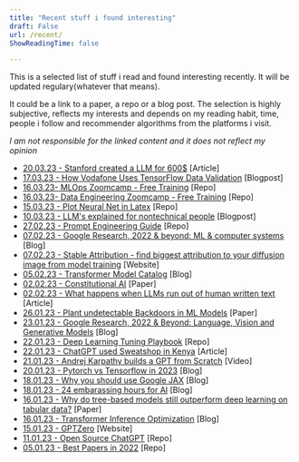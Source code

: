 ```yaml
---
title: "Recent stuff i found interesting"
draft: False
url: /recent/
ShowReadingTime: false

---
```


This is a selected list of stuff i read and found interesting recently. It will be updated regulary(whatever that means).

It could be a link to a paper, a repo or a blog post. The selection is highly subjective, reflects my interests and depends on my reading habit, time, people i follow and recommender algorithms from the platforms i visit. 

*I am not responsible for the linked content and it does not reflect my opinion*



* [20.03.23 - Stanford created a LLM for 600$](https://futurism.com/the-byte/stanford-gpt-clone-alpaca) [Article]
* [17.03.23 - How Vodafone Uses TensorFlow Data Validation](https://blog.tensorflow.org/2023/03/how-vodafone-uses-tensorflow-data-validation-in-their-data-contracts-to-elevate-data-governance-at-scale.html) [Blogpost]
* [16.03.23- MLOps Zoomcamp - Free Training](https://github.com/DataTalksClub/mlops-zoomcamp) [Repo]
* [16.03.23- Data Engineering Zoomcamp - Free Training](https://github.com/DataTalksClub/data-engineering-zoomcamp) [Repo]
* [15.03.23 - Plot Neural Net in Latex](https://github.com/HarisIqbal88/PlotNeuralNet) [Repo]
* [10.03.23 - LLM's explained for nontechnical people](https://bootcamp.uxdesign.cc/how-chatgpt-really-works-explained-for-non-technical-people-71efb078a5c9) [Blogpost]
* [27.02.23 - Prompt Engineering Guide](https://github.com/dair-ai/Prompt-Engineering-Guide?utm_source=tldrai) [Repo]
* [07.02.23 - Google Research, 2022 & beyond: ML & computer systems](https://ai.googleblog.com/2023/02/google-research-2022-beyond-ml-computer.html) [Blog]
* [07.02.23 - Stable Attribution - find biggest attribution to your diffusion image from model training](https://www.stableattribution.com) [Website]
* [05.02.23 - Transformer Model Catalog](https://amatriain.net/blog/transformer-models-an-introduction-and-catalog-2d1e9039f376/) [Blog]
* [02.02.23 - Constitutional AI](https://arxiv.org/pdf/2212.08073.pdf) [Paper]
* [02.02.23 - What happens when LLMs run out of human written text](https://www.theatlantic.com/technology/archive/2023/01/artificial-intelligence-ai-chatgpt-dall-e-2-learning/672754/) [Article]
* [26.01.23 - Plant undetectable Backdoors in ML Models](https://arxiv.org/abs/2204.06974) [Paper]
* [23.01.23 - Google Research, 2022 & Beyond: Language, Vision and Generative Models](https://ai.googleblog.com/2023/01/google-research-2022-beyond-language.html) [Blog]
* [22.01.23 - Deep Learning Tuning Playbook](https://github.com/google-research/tuning_playbook/blob/main/README.md) [Repo]
* [22.01.23 - ChatGPT used Sweatshop in Kenya](https://time.com/6247678/openai-chatgpt-kenya-workers/) [Article]
* [21.01.23 - Andrej Karpathy builds a GPT from Scratch](https://www.youtube.com/watch?v=kCc8FmEb1nY) [Video]
* [20.01.23 - Pytorch vs Tensorflow in 2023](https://thenextweb.com/news/why-tensorflow-for-python-is-dying-a-slow-death) [Blog]
* [18.01.23 - Why you should use Google JAX](https://www.assemblyai.com/blog/why-you-should-or-shouldnt-be-using-jax-in-2023/) [Blog]
* [18.01.23 - 24 embarassing hours for AI](https://garymarcus.substack.com/p/24-seriously-embarrassing-hours-for?sd=pf) [Blog]
* [16.01.23 - Why do tree-based models still outperform deep learning on tabular data?](https://arxiv.org/abs/2207.08815) [Paper]
* [16.01.23 - Transformer Inference Optimization](https://lilianweng.github.io/posts/2023-01-10-inference-optimization/) [Blog]
* [15.01.23 - GPTZero](https://gptzero.me) [Website]
* [11.01.23 - Open Source ChatGPT](https://github.com/lucidrains/PaLM-rlhf-pytorch) [Repo]
* [05.01.23 - Best Papers in 2022](https://github.com/louisfb01/best_AI_papers_2022) [Repo]